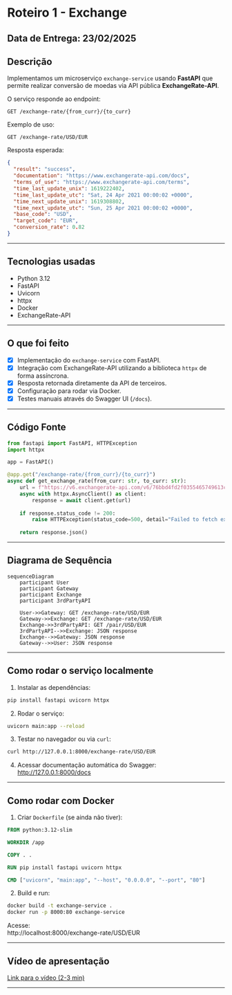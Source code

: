 
# Roteiro 1 - Exchange

## Data de Entrega: 23/02/2025

## Descrição

Implementamos um microserviço `exchange-service` usando **FastAPI** que permite realizar conversão de moedas via API pública **ExchangeRate-API**.

O serviço responde ao endpoint:

```http
GET /exchange-rate/{from_curr}/{to_curr}
```

Exemplo de uso:

```http
GET /exchange-rate/USD/EUR
```

Resposta esperada:

```json
{
  "result": "success",
  "documentation": "https://www.exchangerate-api.com/docs",
  "terms_of_use": "https://www.exchangerate-api.com/terms",
  "time_last_update_unix": 1619222402,
  "time_last_update_utc": "Sat, 24 Apr 2021 00:00:02 +0000",
  "time_next_update_unix": 1619308802,
  "time_next_update_utc": "Sun, 25 Apr 2021 00:00:02 +0000",
  "base_code": "USD",
  "target_code": "EUR",
  "conversion_rate": 0.82
}
```

---

## Tecnologias usadas

- Python 3.12
- FastAPI
- Uvicorn
- httpx
- Docker
- ExchangeRate-API

---

## O que foi feito

- [x] Implementação do `exchange-service` com FastAPI.
- [x] Integração com ExchangeRate-API utilizando a biblioteca `httpx` de forma assíncrona.
- [x] Resposta retornada diretamente da API de terceiros.
- [x] Configuração para rodar via Docker.
- [x] Testes manuais através do Swagger UI (`/docs`).

---

## Código Fonte

```python
from fastapi import FastAPI, HTTPException
import httpx

app = FastAPI()

@app.get("/exchange-rate/{from_curr}/{to_curr}")
async def get_exchange_rate(from_curr: str, to_curr: str):
    url = f"https://v6.exchangerate-api.com/v6/76bbd4fd2f0355465749613c/pair/{from_curr}/{to_curr}"
    async with httpx.AsyncClient() as client:
        response = await client.get(url)
    
    if response.status_code != 200:
        raise HTTPException(status_code=500, detail="Failed to fetch exchange rate")
    
    return response.json()
```

---

## Diagrama de Sequência

```mermaid
sequenceDiagram
    participant User
    participant Gateway
    participant Exchange
    participant 3rdPartyAPI

    User->>Gateway: GET /exchange-rate/USD/EUR
    Gateway->>Exchange: GET /exchange-rate/USD/EUR
    Exchange->>3rdPartyAPI: GET /pair/USD/EUR
    3rdPartyAPI-->>Exchange: JSON response
    Exchange-->>Gateway: JSON response
    Gateway-->>User: JSON response
```

---

## Como rodar o serviço localmente

1. Instalar as dependências:

```bash
pip install fastapi uvicorn httpx
```

2. Rodar o serviço:

```bash
uvicorn main:app --reload
```

3. Testar no navegador ou via `curl`:

```bash
curl http://127.0.0.1:8000/exchange-rate/USD/EUR
```

4. Acessar documentação automática do Swagger:  
http://127.0.0.1:8000/docs

---

## Como rodar com Docker

1. Criar `Dockerfile` (se ainda não tiver):

```dockerfile
FROM python:3.12-slim

WORKDIR /app

COPY . .

RUN pip install fastapi uvicorn httpx

CMD ["uvicorn", "main:app", "--host", "0.0.0.0", "--port", "80"]
```

2. Build e run:

```bash
docker build -t exchange-service .
docker run -p 8000:80 exchange-service
```

Acesse:  
http://localhost:8000/exchange-rate/USD/EUR

---

## Vídeo de apresentação

[Link para o vídeo (2-3 min)](https://youtu.be/seu-video)

---